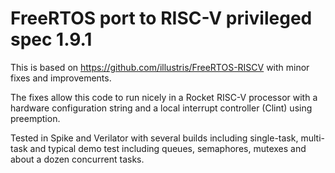 # FreeRTOS port to RISC-V privileged spec 1.9.1

This is based on https://github.com/illustris/FreeRTOS-RISCV with minor fixes and improvements.

The fixes allow this code to run nicely in a Rocket RISC-V processor with a hardware configuration string and a local interrupt controller (Clint) using preemption.

Tested in Spike and Verilator with several builds including single-task, multi-task and typical demo test including queues, semaphores, mutexes and about a dozen concurrent tasks.
